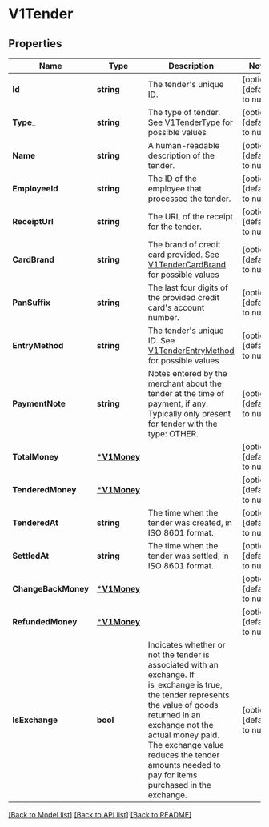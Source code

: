 # V1Tender

## Properties
Name | Type | Description | Notes
------------ | ------------- | ------------- | -------------
**Id** | **string** | The tender&#x27;s unique ID. | [optional] [default to null]
**Type_** | **string** | The type of tender. See [V1TenderType](#type-v1tendertype) for possible values | [optional] [default to null]
**Name** | **string** | A human-readable description of the tender. | [optional] [default to null]
**EmployeeId** | **string** | The ID of the employee that processed the tender. | [optional] [default to null]
**ReceiptUrl** | **string** | The URL of the receipt for the tender. | [optional] [default to null]
**CardBrand** | **string** | The brand of credit card provided. See [V1TenderCardBrand](#type-v1tendercardbrand) for possible values | [optional] [default to null]
**PanSuffix** | **string** | The last four digits of the provided credit card&#x27;s account number. | [optional] [default to null]
**EntryMethod** | **string** | The tender&#x27;s unique ID. See [V1TenderEntryMethod](#type-v1tenderentrymethod) for possible values | [optional] [default to null]
**PaymentNote** | **string** | Notes entered by the merchant about the tender at the time of payment, if any. Typically only present for tender with the type: OTHER. | [optional] [default to null]
**TotalMoney** | [***V1Money**](V1Money.md) |  | [optional] [default to null]
**TenderedMoney** | [***V1Money**](V1Money.md) |  | [optional] [default to null]
**TenderedAt** | **string** | The time when the tender was created, in ISO 8601 format. | [optional] [default to null]
**SettledAt** | **string** | The time when the tender was settled, in ISO 8601 format. | [optional] [default to null]
**ChangeBackMoney** | [***V1Money**](V1Money.md) |  | [optional] [default to null]
**RefundedMoney** | [***V1Money**](V1Money.md) |  | [optional] [default to null]
**IsExchange** | **bool** | Indicates whether or not the tender is associated with an exchange. If is_exchange is true, the tender represents the value of goods returned in an exchange not the actual money paid. The exchange value reduces the tender amounts needed to pay for items purchased in the exchange. | [optional] [default to null]

[[Back to Model list]](../README.md#documentation-for-models) [[Back to API list]](../README.md#documentation-for-api-endpoints) [[Back to README]](../README.md)

